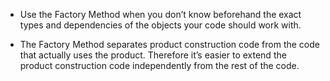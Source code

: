 - Use the Factory Method when you don’t know beforehand the exact types and dependencies of the objects your code should work with.

- The Factory Method separates product construction code from the code that actually uses the product. Therefore it’s easier to extend the product construction code independently from the rest of the code.